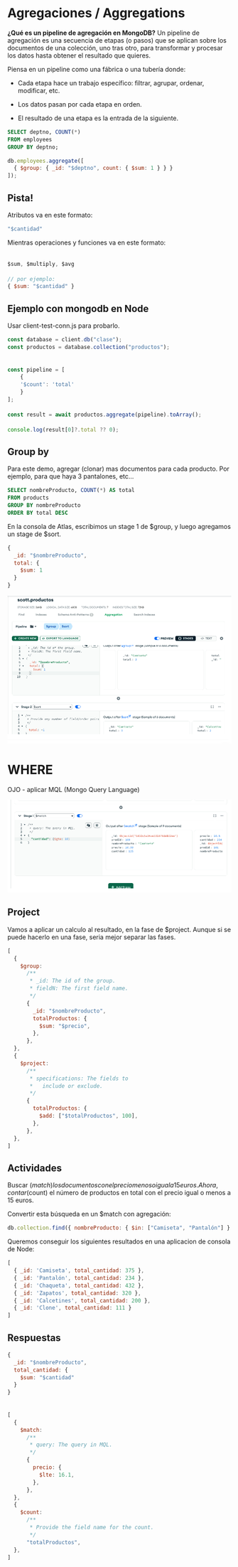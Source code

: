 # Agregaciones / Aggregations

**¿Qué es un pipeline de agregación en MongoDB?**
Un pipeline de agregación es una secuencia de etapas (o pasos) que se aplican sobre los documentos de una colección, uno tras otro, para transformar y procesar los datos hasta obtener el resultado que quieres.

Piensa en un pipeline como una fábrica o una tubería donde:
- Cada etapa hace un trabajo específico:
filtrar, agrupar, ordenar, modificar, etc.

- Los datos pasan por cada etapa en orden.

- El resultado de una etapa es la entrada de la siguiente.

```sql
SELECT deptno, COUNT(*) 
FROM employees 
GROUP BY deptno;
```

```js
db.employees.aggregate([
  { $group: { _id: "$deptno", count: { $sum: 1 } } }
]);
```

## Pista!
Atributos va en este formato:
```js
"$cantidad"
```

Mientras operaciones y funciones va en este formato:
```js

$sum, $multiply, $avg

// por ejemplo:
{ $sum: "$cantidad" }
```

## Ejemplo con mongodb en Node
Usar client-test-conn.js para probarlo.

```js
const database = client.db("clase");
const productos = database.collection("productos");


const pipeline = [
    {
    '$count': 'total'
    }
];

const result = await productos.aggregate(pipeline).toArray();

console.log(result[0]?.total ?? 0);

```



## Group by
Para este demo, agregar (clonar) mas documentos para cada producto. Por ejemplo, para que haya 3 pantalones, etc...

```sql
SELECT nombreProducto, COUNT(*) AS total
FROM products
GROUP BY nombreProducto
ORDER BY total DESC
```


En la consola de Atlas, escribimos un stage 1 de $group, y luego agregamos un stage de $sort.

```js
{
  _id: "$nombreProducto",
  total: {
    $sum: 1
  }
}
```

![Aggregation](../../x-assets/UF1845/mongodb.agregation.1.png)

# WHERE
OJO - aplicar MQL (Mongo Query Language)


![Aggregation](../../x-assets/UF1845/mongodb.agregation.2.png)


## Project
Vamos a aplicar un calculo al resultado, en la fase de $project. Aunque si se puede hacerlo en una fase, seria mejor separar las fases.
```js
[
  {
    $group:
      /**
       * _id: The id of the group.
       * fieldN: The first field name.
       */
      {
        _id: "$nombreProducto",
        totalProductos: {
          $sum: "$precio",
        },
      },
  },
  {
    $project:
      /**
       * specifications: The fields to
       *   include or exclude.
       */
      {
        totalProductos: {
          $add: ["$totalProductos", 100],
        },
      },
  },
]
```


## Actividades

Buscar ($match) los documentos con el precio menos o igual a 15 euros. Ahora, contar ($count) el número de productos en total con el precio igual o menos a 15 euros.


Convertir esta búsqueda en un $match con agregación:
```js
db.collection.find({ nombreProducto: { $in: ["Camiseta", "Pantalón"] } })
```


Queremos conseguir los siguientes resultados en una aplicacion de consola de Node:
```js
[
  { _id: 'Camiseta', total_cantidad: 375 },
  { _id: 'Pantalón', total_cantidad: 234 },
  { _id: 'Chaqueta', total_cantidad: 432 },
  { _id: 'Zapatos', total_cantidad: 320 },
  { _id: 'Calcetines', total_cantidad: 200 },
  { _id: 'Clone', total_cantidad: 111 }
]
```


## Respuestas

```js
{
  _id: "$nombreProducto",
  total_cantidad: {
    $sum: "$cantidad"
  }
}


[
  {
    $match:
      /**
       * query: The query in MQL.
       */
      {
        precio: {
          $lte: 16.1,
        },
      },
  },
  {
    $count:
      /**
       * Provide the field name for the count.
       */
      "totalProductos",
  },
]
```